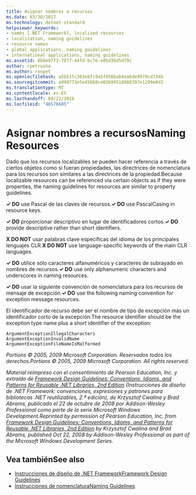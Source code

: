 ```yaml
---
title: Asignar nombres a recursos
ms.date: 03/30/2017
ms.technology: dotnet-standard
helpviewer_keywords:
- names [.NET Framework], localized resources
- localization, naming guidelines
- resource names
- global applications, naming guidelines
- international applications, naming guidelines
ms.assetid: 8b0e97f3-7877-44fd-bc76-e05d36d5d79c
author: rpetrusha
ms.author: ronpet
ms.openlocfilehash: a5b53fc383e6fc9a5f056bab4eabde9979cd734b
ms.sourcegitcommit: ad99773e5e45068ce03b99518008397e1299e0d1
ms.translationtype: MT
ms.contentlocale: es-ES
ms.lasthandoff: 09/22/2018
ms.locfileid: "46576605"
---
```

# <a name="naming-resources"></a><span data-ttu-id="f295d-102">Asignar nombres a recursos</span><span class="sxs-lookup"><span data-stu-id="f295d-102">Naming Resources</span></span>
<span data-ttu-id="f295d-103">Dado que los recursos localizables se pueden hacer referencia a través de ciertos objetos como si fueran propiedades, las directrices de nomenclatura para los recursos son similares a las directrices de la propiedad.</span><span class="sxs-lookup"><span data-stu-id="f295d-103">Because localizable resources can be referenced via certain objects as if they were properties, the naming guidelines for resources are similar to property guidelines.</span></span>  
  
 <span data-ttu-id="f295d-104">**✓ DO** use Pascal de las claves de recursos.</span><span class="sxs-lookup"><span data-stu-id="f295d-104">**✓ DO** use PascalCasing in resource keys.</span></span>  
  
 <span data-ttu-id="f295d-105">**✓ DO** proporcionar descriptivo en lugar de identificadores cortos.</span><span class="sxs-lookup"><span data-stu-id="f295d-105">**✓ DO** provide descriptive rather than short identifiers.</span></span>  
  
 <span data-ttu-id="f295d-106">**X DO NOT** usar palabras clave específicas del idioma de los principales lenguajes CLR.</span><span class="sxs-lookup"><span data-stu-id="f295d-106">**X DO NOT** use language-specific keywords of the main CLR languages.</span></span>  
  
 <span data-ttu-id="f295d-107">**✓ DO** utilice sólo caracteres alfanuméricos y caracteres de subrayado en nombres de recursos.</span><span class="sxs-lookup"><span data-stu-id="f295d-107">**✓ DO** use only alphanumeric characters and underscores in naming resources.</span></span>  
  
 <span data-ttu-id="f295d-108">**✓ DO** usar la siguiente convención de nomenclatura para los recursos de mensaje de excepción.</span><span class="sxs-lookup"><span data-stu-id="f295d-108">**✓ DO** use the following naming convention for exception message resources.</span></span>  
  
 <span data-ttu-id="f295d-109">El identificador de recurso debe ser el nombre de tipo de excepción más un identificador corto de la excepción:</span><span class="sxs-lookup"><span data-stu-id="f295d-109">The resource identifier should be the exception type name plus a short identifier of the exception:</span></span>  
  
 `ArgumentExceptionIllegalCharacters`  
 `ArgumentExceptionInvalidName`  
 `ArgumentExceptionFileNameIsMalformed`  
  
 <span data-ttu-id="f295d-110">*Portions © 2005, 2009 Microsoft Corporation. Reservados todos los derechos.*</span><span class="sxs-lookup"><span data-stu-id="f295d-110">*Portions © 2005, 2009 Microsoft Corporation. All rights reserved.*</span></span>  
  
 <span data-ttu-id="f295d-111">*Material reimpreso con el consentimiento de Pearson Education, Inc. y extraído de [Framework Design Guidelines: Conventions, Idioms, and Patterns for Reusable .NET Libraries, 2nd Edition](https://www.informit.com/store/framework-design-guidelines-conventions-idioms-and-9780321545619) (Instrucciones de diseño de .NET Framework: convenciones, expresiones y patrones para bibliotecas .NET reutilizables, 2.ª edición), de Krzysztof Cwalina y Brad Abrams, publicado el 22 de octubre de 2008 por Addison-Wesley Professional como parte de la serie Microsoft Windows Development.*</span><span class="sxs-lookup"><span data-stu-id="f295d-111">*Reprinted by permission of Pearson Education, Inc. from [Framework Design Guidelines: Conventions, Idioms, and Patterns for Reusable .NET Libraries, 2nd Edition](https://www.informit.com/store/framework-design-guidelines-conventions-idioms-and-9780321545619) by Krzysztof Cwalina and Brad Abrams, published Oct 22, 2008 by Addison-Wesley Professional as part of the Microsoft Windows Development Series.*</span></span>  
  
## <a name="see-also"></a><span data-ttu-id="f295d-112">Vea también</span><span class="sxs-lookup"><span data-stu-id="f295d-112">See also</span></span>

- [<span data-ttu-id="f295d-113">Instrucciones de diseño de .NET Framework</span><span class="sxs-lookup"><span data-stu-id="f295d-113">Framework Design Guidelines</span></span>](../../../docs/standard/design-guidelines/index.md)  
- [<span data-ttu-id="f295d-114">Instrucciones de nomenclatura</span><span class="sxs-lookup"><span data-stu-id="f295d-114">Naming Guidelines</span></span>](../../../docs/standard/design-guidelines/naming-guidelines.md)
